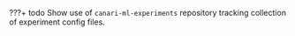 
???+ todo
    Show use of `canari-ml-experiments` repository tracking collection of experiment config files.


